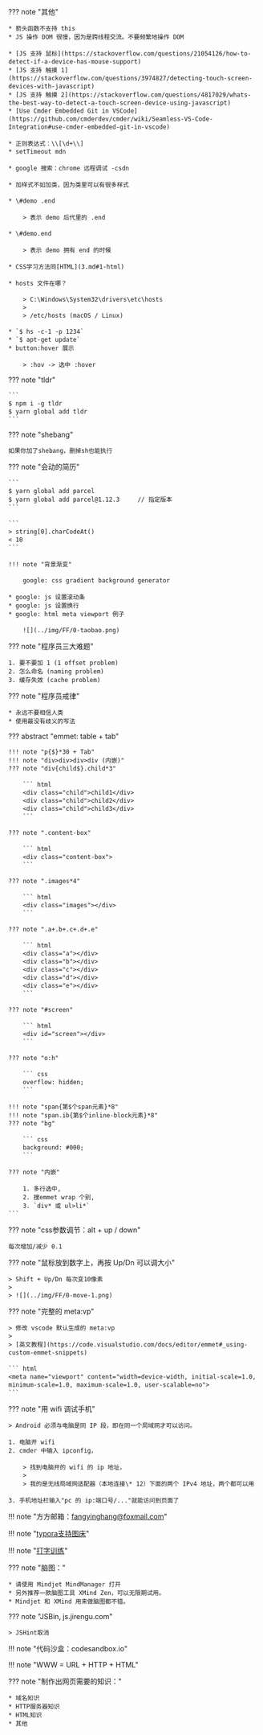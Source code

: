 ??? note "其他"

    * 箭头函数不支持 this
    * JS 操作 DOM 很慢，因为是跨线程交流。不要频繁地操作 DOM
    
    * [JS 支持 鼠标](https://stackoverflow.com/questions/21054126/how-to-detect-if-a-device-has-mouse-support)
    * [JS 支持 触摸 1](https://stackoverflow.com/questions/3974827/detecting-touch-screen-devices-with-javascript)
    * [JS 支持 触摸 2](https://stackoverflow.com/questions/4817029/whats-the-best-way-to-detect-a-touch-screen-device-using-javascript)
    * [Use Cmder Embedded Git in VSCode](https://github.com/cmderdev/cmder/wiki/Seamless-VS-Code-Integration#use-cmder-embedded-git-in-vscode)
    
    * 正则表达式：\\[\d+\\]
    * setTimeout mdn
    
    * google 搜索：chrome 远程调试 -csdn
    
    * 加样式不如加类，因为类里可以有很多样式
    
    * \#demo .end 
      
        > 表示 demo 后代里的 .end
    
    * \#demo.end
    
        > 表示 demo 拥有 end 的时候
    
    * CSS学习方法同[HTML](3.md#1-html)
    
    * hosts 文件在哪？
    
        > C:\Windows\System32\drivers\etc\hosts
        >
        > /etc/hosts (macOS / Linux)
    
    * `$ hs -c-1 -p 1234`
    * `$ apt-get update`
    * button:hover 展示
      
        > :hov -> 选中 :hover

??? note "tldr"

    ```
    $ npm i -g tldr
    $ yarn global add tldr
    ```

??? note "shebang"

    如果你加了shebang，删掉sh也能执行

??? note "会动的简历"

    ```
    $ yarn global add parcel
    $ yarn global add parcel@1.12.3     // 指定版本
    ```

    ```
    > string[0].charCodeAt()
    < 10
    ```

    !!! note "背景渐变"

        google: css gradient background generator

    * google: js 设置滚动条
    * google: js 设置换行
    * google: html meta viewport 例子

        ![](../img/FF/0-taobao.png)


??? note "程序员三大难题"

    1. 要不要加 1 (1 offset problem)
    2. 怎么命名 (naming problem)
    3. 缓存失效 (cache problem)

??? note "程序员戒律"

    * 永远不要相信人类
    * 使用最没有歧义的写法

??? abstract "emmet: table + tab"

    !!! note "p{$}*30 + Tab"
    !!! note "div>div>div>div (内嵌)"
    ??? note "div{child$}.child*3"

        ``` html
        <div class="child">child1</div>
        <div class="child">child2</div>
        <div class="child">child3</div>
        ```

    ??? note ".content-box"

        ``` html
        <div class="content-box">
        ```

    ??? note ".images*4"

        ``` html
        <div class="images"></div>
        ```

    ??? note ".a+.b+.c+.d+.e"

        ``` html
        <div class="a"></div>
        <div class="b"></div>
        <div class="c"></div>
        <div class="d"></div>
        <div class="e"></div>
        ```

    ??? note "#screen"

        ``` html
        <div id="screen"></div>
        ```

    ??? note "o:h" 

        ``` css
        overflow: hidden;
        ```

    !!! note "span{第$个span元素}*8"
    !!! note "span.ib{第$个inline-block元素}*8"
    ??? note "bg"
 
        ``` css
        background: #000;
        ```

    ??? note "内嵌"

        1. 多行选中,
        2. 搜emmet wrap 个别,
        3. `div* 或 ul>li*`
    ```

??? note "css参数调节：alt + up / down"

    每次增加/减少 0.1


??? note "鼠标放到数字上，再按 Up/Dn 可以调大小"

    > Shift + Up/Dn 每次变10像素
    >
    > ![](../img/FF/0-move-1.png)


??? note "完整的 meta:vp"

    > 修改 vscode 默认生成的 meta:vp
    >
    > [英文教程](https://code.visualstudio.com/docs/editor/emmet#_using-custom-emmet-snippets)

    ``` html
    <meta name="viewport" content="width=device-width, initial-scale=1.0, minimum-scale=1.0, maximum-scale=1.0, user-scalable=no">
    ```

??? note "用 wifi 调试手机"

    > Android 必须与电脑是同 IP 段，即在同一个局域网才可以访问。

    1. 电脑开 wifi
    2. cmder 中输入 ipconfig，  

        > 找到电脑开的 wifi 的 ip 地址，  
        >
        > 我的是无线局域网适配器（本地连接\* 12）下面的两个 IPv4 地址，两个都可以用

    3. 手机地址栏输入"pc 的 ip:端口号/..."就能访问到页面了


!!! note "方方邮箱：<fangyinghang@foxmail.com>"

!!! note "[typora支持图床](https://zhuanlan.zhihu.com/p/137310314)"

!!! note "[打字训练](https://dytiger.github.io/index.html)"


??? note "脑图："	  

    * 请使用 Mindjet MindManager 打开
    * 另外推荐一款脑图工具 XMind Zen，可以无限期试用。
    * Mindjet 和 XMind 用来做脑图都不错。

??? note "JSBin, js.jirengu.com"

    > JSHint取消

!!! note "代码沙盒：codesandbox.io"


!!! note "WWW = URL + HTTP + HTML"

??? note "制作出网页需要的知识："

    * 域名知识
	* HTTP服务器知识
	* HTML知识
	* 其他